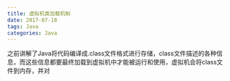 ```yaml
---
title: 虚拟机类加载机制
date: 2017-07-18
tags: Java
categories: Java
---
```


之前讲解了Java将代码编译成.class文件格式进行存储，class文件描述的各种信息，而这些信息都要最终加载到虚拟机中才能被运行和使用，虚拟机会将class文件到内存，并对
